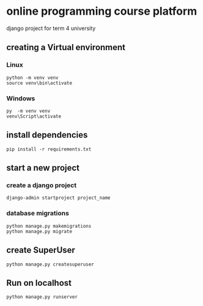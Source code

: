 <h1> online programming course platform </h1>
django project for term 4 university


<h2> creating a  Virtual environment </h2>

<h3> Linux </h3>

``` console
python -m venv venv
source venv\bin\activate
```
<h3> Windows  </h3>

``` console
py  -m venv venv
venv\Script\activate
```
<h2> install dependencies </h2>

``` console
pip install -r requirements.txt
```

<h2> start a new project </h2>

<h3> create a django project</h3>

``` console 
django-admin startproject project_name
```
<h3> database migrations </h3>

``` console
python manage.py makemigrations
python manage.py migrate
```

<h2> create SuperUser </h2>

``` console
python manage.py createsuperuser 
```
<h2> Run on localhost </h2>

``` console
python manage.py runserver
```
